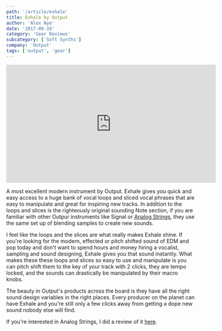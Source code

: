 ```yaml
---
path: '/article/exhale'
title: Exhale by Output
author: 'Alex Nye'
date: '2017-09-19'
category: 'Gear Reviews'
subcategory: ['Soft Synths']
company: 'Output'
tags: ['output', 'gear']
---
```


<iframe src="https://www.youtube.com/embed/gu18sGiSR7Y" width="560" height="315" frameborder="0" allowfullscreen="allowfullscreen"></iframe>

A most excellent modern instrument by Output. Exhale gives you quick and easy access to a huge bank of vocal loops and sliced vocal phrases that are easy to manipulate and great for inspiring new tracks. In addition to the loops and slices is the righteously original sounding Note section, if you are familiar with other Outpur instruments like Signal or <a href="/article/analog-strings">Analog Strings</a>, they use the same set up of blending samples to create new sounds.

I feel like the loops and the slices are what really makes Exhale shine. If you're looking for the modern, effected or pitch shifted sound of EDM and pop today and don't want to spend hours and money hiring a vocalist, sampling and sound designing, Exhale gives you that sound instantly. What makes these these loops and slices so easy to use and manipulate is you can pitch shift them to the key of your track with 2 clicks, they are tempo locked, and the sounds can drastically be manipulated by their macro knobs.

The beauty in Output's products across the board is they have all the right sound design variables in the right places. Every producer on the planet can have Exhale and you're still only a few clicks away from getting a dope new sound nobody else will find.

If you're interested in Analog Strings, I did a review of it <a href="/article/analog-strings">here</a>.
